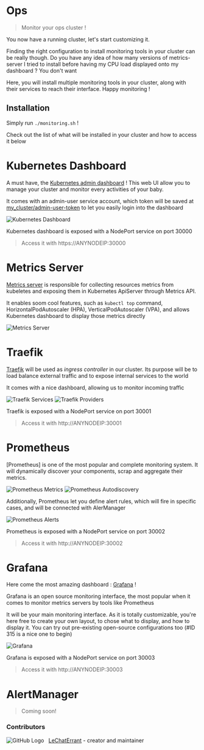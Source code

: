 # Ops

> Monitor your ops cluster !

You now have a running cluster, let's start customizing it.

Finding the right configuration to install monitoring tools in your cluster can be really though. Do you have any idea of how many versions of metrics-server I tried to install before having my CPU load displayed onto my dashboard ? You don't want

Here, you will install multiple monitoring tools in your cluster, along with their services to reach their interface. Happy monitoring !

## Installation

Simply run `./monitoring.sh` !

Check out the list of what will be installed in your cluster and how to access it below

# Kubernetes Dashboard

A must have, the [Kubernetes admin dashboard](https://kubernetes.io/docs/tasks/access-application-cluster/web-ui-dashboard/) ! This web UI allow you to manage your cluster and monitor every activities of your baby.

It comes with an admin-user service account, which token will be saved at [my_cluster/admin-user-token](https://github.com/LeChatErrant/ops/tree/master/my_cluster/admin-user-token) to let you easily login into the dashboard

![Kubernetes Dashboard](/.github/dashboard.png)

Kubernetes dashboard is exposed with a NodePort service on port 30000

> Access it with https://ANYNODEIP:30000

# Metrics Server

[Metrics server](https://github.com/kubernetes-sigs/metrics-server) is responsible for collecting resources metrics from kubeletes and exposing them in Kubernetes ApiServer through Metrics API.

It enables soom cool features, such as `kubectl top` command, HorizontalPodAutoscaler (HPA), VerticalPodAutoscaler (VPA), and allows Kubernetes dashboard to display those metrics directly

![Metrics Server](/.github/metrics-server.png)

# Traefik

[Traefik](https://containo.us/traefik/) will be used as *ingress controller* in our cluster. Its purpose will be to load balance external traffic and to expose internal services to the world

It comes with a nice dashboard, allowing us to monitor incoming traffic

![Traefik Services](/.github/traefik-services.png)
![Traefik Providers](/.github/traefik-providers.png)

Traefik is exposed with a NodePort service on port 30001

> Access it with http://ANYNODEIP:30001

# Prometheus

[Prometheus] is one of the most popular and complete monitoring system. It will dynamically discover your components, scrap and aggregate their metrics.

![Prometheus Metrics](/.github/prometheus-metrics.png)
![Prometheus Autodiscovery](/.github/prometheus-autodiscovery.png)

Additionally, Prometheus let you define alert rules, which will fire in specific cases, and will be connected with AlerManager

![Prometheus Alerts](/.github/prometheus-alerts.png)

Prometheus is exposed with a NodePort service on port 30002

> Access it with http://ANYNODEIP:30002

# Grafana

Here come the most amazing dashboard : [Grafana](https://grafana.com/) !

Grafana is an open source monitoring interface, the most popular when it comes to monitor metrics servers by tools like Prometheus

It will be your main monitoring interface. As it is totally customizable, you're here free to create your own layout, to chose what to display, and how to display it. You can try out pre-existing open-source configurations too (#ID 315 is a nice one to begin)

![Grafana](/.github/grafana.png)

Grafana is exposed with a NodePort service on port 30003

> Access it with http://ANYNODEIP:30003

# AlertManager

> Coming soon!

### Contributors

![GitHub Logo](https://github.com/LeChatErrant.png?size=30) &nbsp; [LeChatErrant](https://github.com/LeChatErrant) - creator and maintainer
